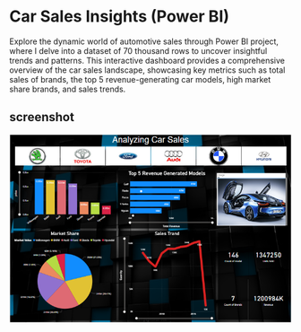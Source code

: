 # Car Sales Insights (Power BI)

Explore the dynamic world of automotive sales through Power BI project, where I delve into a dataset of 70 thousand rows to uncover insightful trends and patterns. This interactive dashboard provides a comprehensive overview of the car sales landscape, showcasing key metrics such as total sales of brands, the top 5 revenue-generating car models, high market share brands, and sales trends. 

## screenshot

![App Screenshot](https://raw.githubusercontent.com/DanialRashid786/CarSalesInsights-Power-BI-/master/Screenshot%202024-02-19%20200153.png)
